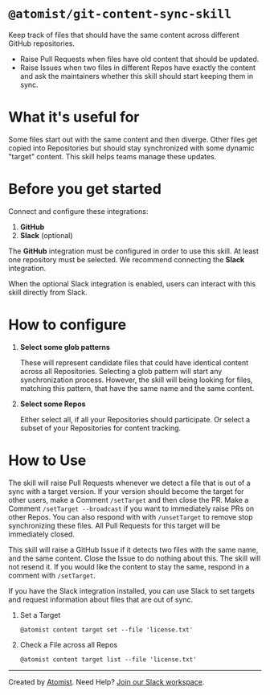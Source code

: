 # `@atomist/git-content-sync-skill`

<!---atomist-skill-readme:start--->

Keep track of files that should have the same content across different GitHub repositories.

-   Raise Pull Requests when files have old content that should be updated.
-   Raise Issues when two files in different Repos have exactly the content and ask the maintainers whether this
    skill should start keeping them in sync.

# What it's useful for

Some files start out with the same content and then diverge. Other files get copied into Repositories but should
stay synchronized with some dynamic "target" content. This skill helps teams manage these updates.

# Before you get started

Connect and configure these integrations:

1. **GitHub**
2. **Slack** (optional)

The **GitHub** integration must be configured in order to use this skill.
At least one repository must be selected. We recommend connecting the **Slack** integration.

When the optional Slack integration is enabled, users can interact with this skill directly from Slack.

# How to configure

1.  **Select some glob patterns**

    These will represent candidate files that could have identical content across all Repositories. Selecting a
    glob pattern will start any synchronization process. However, the skill will being looking for files,
    matching this pattern, that have the same name and the same content.

2.  **Select some Repos**

    Either select all, if all your Repositories should participate. Or select a subset of your Repositories for content
    tracking.

# How to Use

The skill will raise Pull Requests whenever we detect a file that is out of a sync with a target version. If your
version should become the target for other users, make a Comment `/setTarget` and then close the PR. Make a Comment
`/setTarget --broadcast` if you want to immediately raise PRs on other Repos. You can also respond with with
`/unsetTarget` to remove stop synchronizing these files. All Pull Requests for this target will be immediately closed.

This skill will raise a GitHub Issue if it detects two files with the same name, and the same content. Close the
Issue to do nothing about this. The skill will not resend it. If you would like the content to stay the same, respond
in a comment with `/setTarget`.

If you have the Slack integration installed, you can use Slack to set targets and request information about files
that are out of sync.

1.  Set a Target

    ```
    @atomist content target set --file 'license.txt'
    ```

2.  Check a File across all Repos

    ```
    @atomist content target list --file 'license.txt'
    ```

<!---atomist-skill-readme:end--->

---

Created by [Atomist][atomist].
Need Help? [Join our Slack workspace][slack].

[atomist]: https://atomist.com/ "Atomist - How Teams Deliver Software"
[slack]: https://join.atomist.com/ "Atomist Community Slack"
